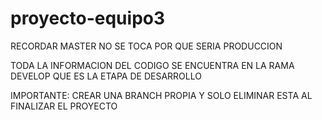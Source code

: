 # proyecto-equipo3


RECORDAR MASTER NO SE TOCA POR QUE SERIA PRODUCCION

TODA LA INFORMACION DEL CODIGO SE ENCUENTRA EN LA RAMA DEVELOP QUE ES LA ETAPA DE DESARROLLO

IMPORTANTE: CREAR UNA BRANCH PROPIA Y SOLO ELIMINAR ESTA AL FINALIZAR EL PROYECTO
